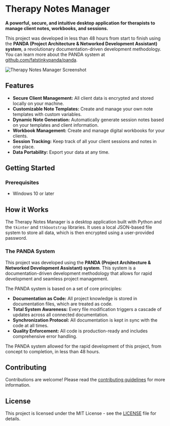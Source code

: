# Therapy Notes Manager

**A powerful, secure, and intuitive desktop application for therapists to manage client notes, workbooks, and sessions.**

This project was developed in less than 48 hours from start to finish using the **PANDA (Project Architecture & Networked Development Assistant) system**, a revolutionary documentation-driven development methodology. You can learn more about the PANDA system at [github.com/fatstinkypanda/panda](https://github.com/fatstinkypanda/panda).

![Therapy Notes Manager Screenshot](docs/screenshot.png)

## Features

*   **Secure Client Management:** All client data is encrypted and stored locally on your machine.
*   **Customizable Note Templates:** Create and manage your own note templates with custom variables.
*   **Dynamic Note Generation:** Automatically generate session notes based on your templates and client information.
*   **Workbook Management:** Create and manage digital workbooks for your clients.
*   **Session Tracking:** Keep track of all your client sessions and notes in one place.
*   **Data Portability:** Export your data at any time.

## Getting Started

### Prerequisites

*   Windows 10 or later

## How it Works

The Therapy Notes Manager is a desktop application built with Python and the `tkinter` and `ttkbootstrap` libraries. It uses a local JSON-based file system to store all data, which is then encrypted using a user-provided password.

### The PANDA System

This project was developed using the **PANDA (Project Architecture & Networked Development Assistant) system**. This system is a documentation-driven development methodology that allows for rapid development and seamless project management.

The PANDA system is based on a set of core principles:

*   **Documentation as Code:** All project knowledge is stored in documentation files, which are treated as code.
*   **Total System Awareness:** Every file modification triggers a cascade of updates across all connected documentation.
*   **Synchronization Protocol:** All documentation is kept in sync with the code at all times.
*   **Quality Enforcement:** All code is production-ready and includes comprehensive error handling.

The PANDA system allowed for the rapid development of this project, from concept to completion, in less than 48 hours.

## Contributing

Contributions are welcome! Please read the [contributing guidelines](CONTRIBUTING.md) for more information.

## License

This project is licensed under the MIT License - see the [LICENSE](LICENSE) file for details.
